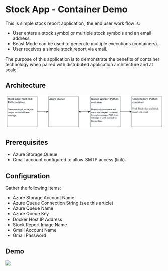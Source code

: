 # Stock App - Container Demo

This is simple stock report application; the end user work flow is:

- User enters a stock symbol or multiple stock symbols and an email address.
- Beast Mode can be used to generate multiple executions (containers).
- User receives a simple stock report via email.

The purpose of this application is to demonstrate the benefits of container technology when paired with distributed application architecture and at scale.

## Architecture

![](./media/stock-app.png)

## Prerequisites

- Azure Storage Queue
- Gmail account configured to allow SMTP access (link).

## Configuration 

Gather the following Items:

- Azure Storage Account Name
- Azure Queue Connection String (see this article)
- Azure Queue Name
- Azure Queue Key
- Docker Host IP Address
- Stock Report Image Name
- Gmail Account Name
- Gmail Password

## Demo

![](./media/stock-app.gif)


